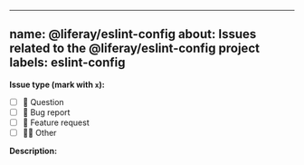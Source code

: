 ---

name: @liferay/eslint-config
about: Issues related to the @liferay/eslint-config project
labels: eslint-config
--

**Issue type (mark with `x`):**

-   [ ] :thinking: Question
-   [ ] :bug: Bug report
-   [ ] :gift: Feature request
-   [ ] :woman_shrugging: Other

**Description:**
